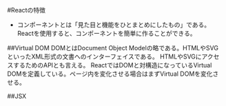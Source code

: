 #Reactの特徴
* コンポーネントとは「見た目と機能をひとまとめにしたもの」である。Reactを使用すると、コンポーネントを簡単に作ることができる。

##Virtual DOM
DOMとはDocument Object Modelの略である。HTMLやSVGといったXML形式の文書へのインターフェイスである。
HTMLやSVGにアクセスするためのAPIとも言える。
ReactではDOMと対構造になっているVirtual DOMを定義している。ページ内を変化させる場合はまずVirtual DOMを変化させる。

##JSX
